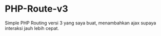 # PHP-Route-v3
Simple PHP Routing versi 3 yang saya buat, menambahkan ajax supaya interaksi jauh lebih cepat.
